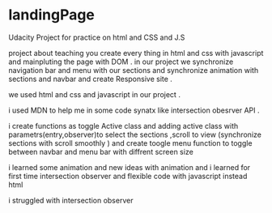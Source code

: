 # landingPage
Udacity Project for practice on html and CSS and J.S

project about teaching you create every thing in html and css with javascript and mainpluting the page with DOM . in our project we synchronize navigation bar and menu with our sections and synchronize animation with sections and navbar and create Responsive site .

we used html and css and javascript in our project .

i used MDN to help me in some code synatx like intersection obesrver  API .

i create functions as toggle Active class and adding active class with parametrs(entry,observer)to select the sections ,scroll to view (synchronize sections with scroll smoothly ) and create toogle menu function to toggle between navbar and menu bar with diffrent screen size 

i learned some animation and new ideas with animation and i learned for first time intersection observer and flexible code with javascript instead html 

i  struggled with intersection observer 

